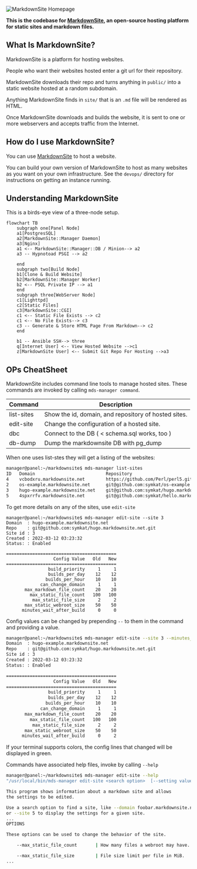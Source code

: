 ![MarkdownSite Homepage](https://markdownsite.com/img/markdownsite.jpg)

**This is the codebase for [MarkdownSite](https://markdownsite.com/), an open-source hosting platform for static sites and markdown files.**

## What Is MarkdownSite?

MarkdownSite is a platform for hosting websites.

People who want their websites hosted enter a git url for their repository.

MarkdownSite downloads their repo and turns anything in `public/` into a static website hosted at a random subdomain.

Anything MarkdownSite finds in `site/` that is an `.md` file will be rendered as HTML.

Once MarkdownSite downloads and builds the website, it is sent to one or more webservers and accepts traffic from the Internet.

## How do I use MarkdownSite?

You can use [MarkdownSite](https://markdownsite.com/) to host a website.

You can build your own version of MarkdownSite to host as many websites as you want on your own infrastructure.  See the `devops/` directory for instructions on getting an instance running.

## Understanding MarkdownSite

This is a birds-eye view of a three-node setup.

```mermaid
flowchart TB
    subgraph one[Panel Node]
    a1[PostgresSQL]
    a2[MarkdownSite::Manager Daemon]
    a3[Nginx]
    a1 <-- MarkdownSite::Manager::DB / Minion--> a2
    a3 -- Hypnotoad PSGI --> a2

    end
    subgraph two[Build Node]
    b1[Clone & Build Website]
    b2[MarkdownSite::Manager Worker]
    b2 <-- PSQL Private IP --> a1
    end
    subgraph three[WebServer Node]
    c1[Lighttpd]
    c2[Static Files]
    c3[MarkdownSite::CGI]
    c1 <-- Static File Exists --> c2
    c1 <-- No File Exists--> c3
    c3 -- Generate & Store HTML Page From Markdown--> c2  
    end

    b1 -- Ansible SSH--> three
    q[Internet User] <-- View Hosted Website -->c1
    z[MarkdownSite User] <-- Submit Git Repo For Hosting -->a3
```


## OPs CheatSheet

MarkdownSite includes command line tools to manage hosted sites.  These commands are invoked by calling `mds-manager command`.

| Command    | Description                                          |
| ---------- | ---------------------------------------------------- |
| list-sites | Show the id, domain, and repository of hosted sites. |
| edit-site  | Change the configuration of a hosted site.           |
| dbc        | Connect to the DB ( < schema.sql works, too )        |
| db-dump    | Dump the markdownsite DB with pg\_dump               |


When one uses list-stes they will get a listing of the websites:

```bash
manager@panel:~/markdownsite$ mds-manager list-sites
ID   Domain                           Repository
4    vcbodxru.markdownsite.net        https://github.com/Perl/perl5.git
2    os-example.markdownsite.net      git@github.com:symkat/os-example.markdownsite.com.git
3    hugo-example.markdownsite.net    git@github.com:symkat/hugo.markdownsite.net.git
5    4spxrrfv.markdownsite.net        git@github.com:symkat/hello.markdownsite.net.git
```

To get more details on any of the sites, use `edit-site`

```
manager@panel:~/markdownsite$ mds-manager edit-site --site 3
Domain  : hugo-example.markdownsite.net
Repo    : git@github.com:symkat/hugo.markdownsite.net.git
Site id : 3
Created : 2022-03-12 03:23:32
Status: : Enabled

==========================================
                  Config Value   Old   New
==========================================
                build_priority     1     1
                builds_per_day    12    12
               builds_per_hour    10    10
             can_change_domain     1     1
       max_markdown_file_count    20    20
         max_static_file_count   100   100
          max_static_file_size     2     2
       max_static_webroot_size    50    50
      minutes_wait_after_build     0     0
```

Config values can be changed by prepending `--` to them in the command and providing a value.

```bash
manager@panel:~/markdownsite$ mds-manager edit-site --site 3 --minutes_wait_after_build 2
Domain  : hugo-example.markdownsite.net
Repo    : git@github.com:symkat/hugo.markdownsite.net.git
Site id : 3
Created : 2022-03-12 03:23:32
Status: : Enabled

==========================================
                  Config Value   Old   New
==========================================
                build_priority     1     1
                builds_per_day    12    12
               builds_per_hour    10    10
             can_change_domain     1     1
       max_markdown_file_count    20    20
         max_static_file_count   100   100
          max_static_file_size     2     2
       max_static_webroot_size    50    50
      minutes_wait_after_build     0     2
```

If your terminal supports colors, the config lines that changed will be displayed in green.

Commands have associated help files, invoke by calling `--help`

```bash
manager@panel:~/markdownsite$ mds-manager edit-site --help
"/usr/local/bin/mds-manager edit-site <search option>  [--setting value]";

This program shows information about a markdown site and allows
the settings to be edited.

Use a search option to find a site, like --domain foobar.markdownsite.net,
or --site 5 to display the settings for a given site.
...
OPTIONS

These options can be used to change the behavior of the site.

    --max_static_file_count       | How many files a webroot may have.

    --max_static_file_size        | File size limit per file in MiB.
...
```


